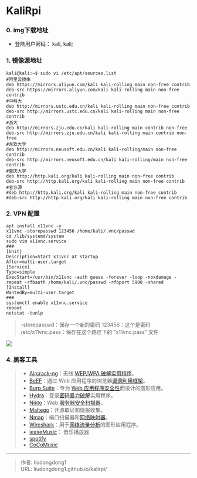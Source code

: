 # KaliRpi


### 0. img下载地址

- 登陆用户密码： kali, kali;


### 1.  镜像源地址

```shell
kali@kali:~$ sudo vi /etc/apt/sources.list
#阿里云镜像
deb https://mirrors.aliyun.com/kali kali-rolling main non-free contrib
deb-src https://mirrors.aliyun.com/kali kali-rolling main non-free contrib
#中科大
deb http://mirrors.ustc.edu.cn/kali kali-rolling main non-free contrib
deb-src http://mirrors.ustc.edu.cn/kali kali-rolling main non-free contrib
#浙大
deb http://mirrors.zju.edu.cn/kali kali-rolling main contrib non-free
deb-src http://mirrors.zju.edu.cn/kali kali-rolling main contrib non-free
#东软大学
deb http://mirrors.neusoft.edu.cn/kali kali-rolling/main non-free contrib
deb-src http://mirrors.neusoft.edu.cn/kali kali-rolling/main non-free contrib
#重庆大学
deb http://http.kali.org/kali kali-rolling main non-free contrib
deb-src http://http.kali.org/kali kali-rolling main non-free contrib
#官方源
#deb http://http.kali.org/kali kali-rolling main non-free contrib
#deb-src http://http.kali.org/kali kali-rolling main non-free contrib
```

### 2. VPN 配置

```shell
apt install x11vnc -y
x11vnc -storepasswd 123456 /home/kali/.vnc/passwd
cd /lib/systemd/system
sudo vim x11vnc.service
###
[Unit]
Description=Start x11vnc at startup
After=multi-user.target
[Service]
Type=simple
ExecStart=/usr/bin/x11vnc -auth guess -forever -loop -noxdamage -repeat -rfbauth /home/kali/.vnc/passwd -rfbport 5900 -shared
[Install]
WantedBy=multi-user.target
###
systemctl enable x11vnc.service
reboot
netstat -tunlp
```

> -storepasswd：保存一个新的密码
> 123456：这个是密码
> /etc/x11vnc.pass：保存在这个路径下的 “x11vnc.pass” 文件

![](https://gitee.com/github-25970295/blogImage/raw/master/img/image-20210118235103487.png)

### 4. 黑客工具

> - [Aircrack-ng](https://www.aircrack-ng.org/)：无线 [WEP/WPA 破解实用程序](https://null-byte.wonderhowto.com/how-to/hack-wi-fi-getting-started-with-aircrack-ng-suite-wi-fi-hacking-tools-0147893/)。
> - [BeEF](https://beefproject.com/)：通过 Web 应用程序的浏览器[漏洞利用框架](https://null-byte.wonderhowto.com/how-to/hack-like-pro-hack-web-browsers-with-beef-0159961/)。
> - [Burp Suite](https://portswigger.net/burp/)：专为 [Web 应用程序安全性](https://null-byte.wonderhowto.com/how-to/hack-like-pro-hack-web-apps-part-4-hacking-form-authentication-with-burp-suite-0163642/)而设计的图形应用。
> - [Hydra](https://github.com/vanhauser-thc/thc-hydra)：登录[密码暴力破解](https://null-byte.wonderhowto.com/how-to/hack-like-pro-crack-online-web-form-passwords-with-thc-hydra-burp-suite-0160643/)实用程序。
> - [Nikto](https://cirt.net/Nikto2)：Web [服务器安全扫描器](https://null-byte.wonderhowto.com/how-to/hack-like-pro-find-vulnerabilities-for-any-website-using-nikto-0151729/)。
> - [Maltego](https://www.paterva.com/web7/)：开源取证和情报收集。
> - [Nmap](https://nmap.org/)：端口扫描器和[网络映射器](https://null-byte.wonderhowto.com/how-to/hack-like-pro-advanced-nmap-for-reconnaissance-0151619/)。
> - [Wireshark](https://www.wireshark.org/download.html)：用于[网络流量分析](https://null-byte.wonderhowto.com/news/8-wireshark-filters-every-wiretapper-uses-spy-web-conversations-and-surfing-habits-0134508/)的图形应用程序。
> - [ieaseMusic](https://github.com/trazyn/ieaseMusic)： 音乐播放器
> - [spotify](https://www.spotify.com/us/download/linux/)
> - [CoCoMusic](https://github.com/xtuJSer/CoCoMusic/releases)



---

> 作者: liudongdong1  
> URL: liudongdong1.github.io/kalirpi/  

